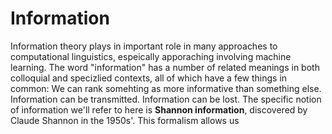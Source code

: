 # Information

Information theory plays in important role in many approaches to computational linguistics, espeically apporaching involving machine learning.  The word "information" has a number of related meanings in both colloquial and specizlied contexts, all of which have a few things in common: We can rank somehting as more informative than something else.  Information can be transmitted.  Information can be lost. The specific notion of information we'll refer to here is **Shannon information**, discovered by Claude Shannon in the 1950s'.  This formalism allows us    